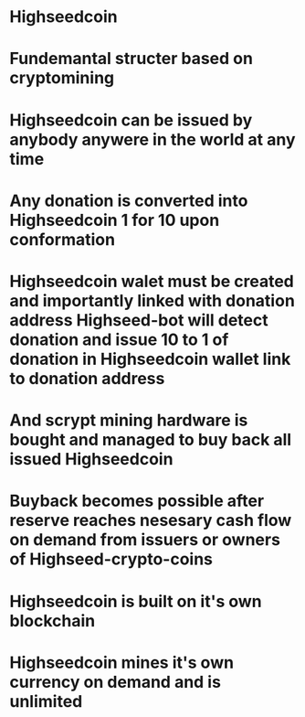 # Highseedcoin
# Fundemantal structer based on cryptomining
# Highseedcoin can be issued by anybody anywere in the world at any time
# Any donation is converted into Highseedcoin 1 for 10 upon conformation
# Highseedcoin walet must be created and importantly linked with donation address Highseed-bot will detect donation and issue 10 to 1 of donation in Highseedcoin wallet link to donation address
# And scrypt mining hardware is bought and managed to buy back all issued Highseedcoin
# Buyback becomes possible after reserve reaches nesesary cash flow on demand from issuers or owners of Highseed-crypto-coins
# Highseedcoin is built on it's own blockchain
# Highseedcoin mines it's own currency on demand and is unlimited 
# 
